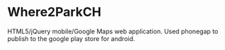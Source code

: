 Where2ParkCH
============
HTML5/jQuery mobile/Google Maps web application. Used phonegap to publish to the google play store for android.
